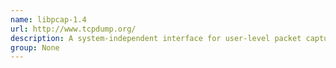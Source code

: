```yaml
---
name: libpcap-1.4
url: http://www.tcpdump.org/
description: A system-independent interface for user-level packet capture URL : http://www.
group: None
---
```

